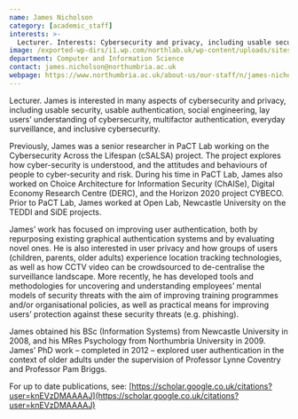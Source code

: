```yaml
---
name: James Nicholson
category: [academic_staff]
interests: >-
  Lecturer. Interests: Cybersecurity and privacy, including usable security, usable authentication, social engineering, and inclusive cybersecurity.
image: /exported-wp-dirs/i1.wp.com/northlab.uk/wp-content/uploads/sites/15/2019/03/JamesNicholson2008.jpg
department: Computer and Information Science
contact: james.nicholson@northumbria.ac.uk
webpage: https://www.northumbria.ac.uk/about-us/our-staff/n/james-nicholson/
---
```

Lecturer. James is interested in many aspects of cybersecurity and privacy, including usable security, usable authentication, social engineering, lay users’ understanding of cybersecurity, multifactor authentication, everyday surveillance, and inclusive cybersecurity.

Previously, James was a senior researcher in PaCT Lab working on the Cybersecurity Across the Lifespan (cSALSA) project. The project explores how cyber-security is understood, and the attitudes and behaviours of people to cyber-security and risk. During his time in PaCT Lab, James also worked on Choice Architecture for Information Security (ChAISe), Digital Economy Research Centre (DERC), and the Horizon 2020 project CYBECO. Prior to PaCT Lab, James worked at Open Lab, Newcastle University on the TEDDI and SiDE projects.

James’ work has focused on improving user authentication, both by repurposing existing graphical authentication systems and by evaluating novel ones. He is also interested in user privacy and how groups of users (children, parents, older adults) experience location tracking technologies, as well as how CCTV video can be crowdsourced to de-centralise the surveillance landscape. More recently, he has developed tools and methodologies for uncovering and understanding employees’ mental models of security threats with the aim of improving training programmes and/or organisational policies, as well as practical means for improving users’ protection against these security threats (e.g. phishing).

James obtained his BSc (Information Systems) from Newcastle University in 2008, and his MRes Psychology from Northumbria University in 2009. James’ PhD work – completed in 2012 – explored user authentication in the context of older adults under the supervision of Professor Lynne Coventry and Professor Pam Briggs.

For up to date publications, see: [https://scholar.google.co.uk/citations?user=knEVzDMAAAAJ](https://scholar.google.co.uk/citations?user=knEVzDMAAAAJ) 
